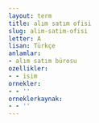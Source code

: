 ```yaml
---
layout: term
title: alım satım ofisi
slug: alim-satim-ofisi
letter: A
lisan: Türkçe
anlamlar:
- alım satım bürosu
ozellikler:
- - isim
ornekler:
- - ''
orneklerkaynak:
- - ''
---
```

